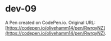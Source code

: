 # dev-09

A Pen created on CodePen.io. Original URL: [https://codepen.io/olivehamm14/pen/RwrqyNZ](https://codepen.io/olivehamm14/pen/RwrqyNZ).


